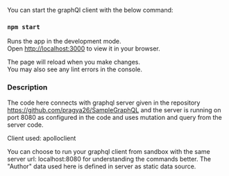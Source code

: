 You can start the graphQl client with the below command:

### `npm start`

Runs the app in the development mode.\
Open [http://localhost:3000](http://localhost:3000) to view it in your browser.

The page will reload when you make changes.\
You may also see any lint errors in the console.


### Description

The code here connects with graphql server given in the repository https://github.com/pragya26/SampleGraphQL and the server is running on port 8080 as configured in the code and uses mutation and query from the server code.

Client used: apolloclient

You can choose to run your graphql client from sandbox with the same server url: localhost:8080 for understanding the commands better.
The "Author" data used here is defined in server as static data source. 
